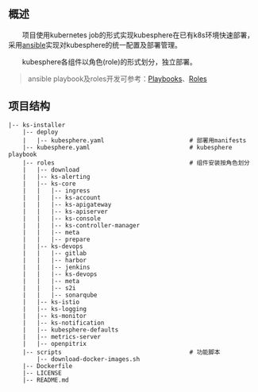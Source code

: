 概述
------------
&ensp;&ensp;&ensp;&ensp;项目使用kubernetes job的形式实现kubesphere在已有k8s环境快速部署，采用[ansible](https://github.com/ansible/ansible)实现对kubesphere的统一配置及部署管理。

&ensp;&ensp;&ensp;&ensp;kubesphere各组件以角色(role)的形式划分，独立部署。
> ansible playbook及roles开发可参考：[Playbooks](https://docs.ansible.com/ansible/latest/user_guide/playbooks.html#working-with-playbooks)、[Roles](https://docs.ansible.com/ansible/latest/user_guide/playbooks_reuse_roles.html#roles)

项目结构
------------
```
|-- ks-installer
    |-- deploy                      
    |   |-- kubesphere.yaml                        # 部署用manifests
    |-- kubesphere.yaml                            # kubesphere playbook
    |-- roles                                      # 组件安装按角色划分
    |   |-- download              
    |   |-- ks-alerting           
    |   |-- ks-core
    |   |   |-- ingress             
    |   |   |-- ks-account
    |   |   |-- ks-apigateway
    |   |   |-- ks-apiserver
    |   |   |-- ks-console
    |   |   |-- ks-controller-manager
    |   |   |-- meta
    |   |   |-- prepare
    |   |-- ks-devops
    |   |   |-- gitlab
    |   |   |-- harbor
    |   |   |-- jenkins
    |   |   |-- ks-devops
    |   |   |-- meta
    |   |   |-- s2i
    |   |   |-- sonarqube
    |   |-- ks-istio
    |   |-- ks-logging
    |   |-- ks-monitor
    |   |-- ks-notification
    |   |-- kubesphere-defaults
    |   |-- metrics-server
    |   |-- openpitrix
    |-- scripts                                    # 功能脚本
        |-- download-docker-images.sh
    |-- Dockerfile
    |-- LICENSE
    |-- README.md
```

